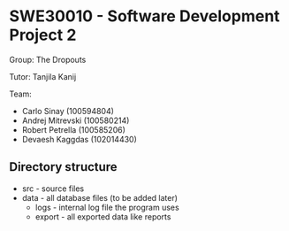 # SWE30010 - Software Development Project 2 #
Group: The Dropouts

Tutor: Tanjila Kanij

Team:
* Carlo Sinay (100594804)
* Andrej Mitrevski (100580214)
* Robert Petrella (100585206)
* Devaesh Kaggdas (102014430)

## Directory structure
* src - source files
* data - all database files (to be added later)
    * logs - internal log file the program uses
	* export - all exported data like reports
